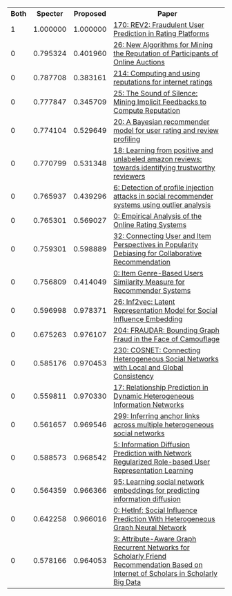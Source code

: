 <html><table><tr>
<th>Both</th>
<th>Specter</th>
<th>Proposed</th>
<th>Paper</th>
</tr>
<tr>
<td>1</td>
<td>1.000000</td>
<td>1.000000</td>
<td><a href="https://www.semanticscholar.org/paper/7ed053062375927eb82e4925168f98fea6bc69a0">170: REV2: Fraudulent User Prediction in Rating Platforms</a></td>
</tr>
<tr>
<td>0</td>
<td>0.795324</td>
<td>0.401960</td>
<td><a href="https://www.semanticscholar.org/paper/a62adef9f18b739c803d09f745ac929ea980a9e6">26: New Algorithms for Mining the Reputation of Participants of Online Auctions</a></td>
</tr>
<tr>
<td>0</td>
<td>0.787708</td>
<td>0.383161</td>
<td><a href="https://www.semanticscholar.org/paper/dffa12c3a56b4ddb676b650cfef79d9e904c1f3f">214: Computing and using reputations for internet ratings</a></td>
</tr>
<tr>
<td>0</td>
<td>0.777847</td>
<td>0.345709</td>
<td><a href="https://www.semanticscholar.org/paper/2cc5e74d32fb93b148505179d52197de3a10856f">25: The Sound of Silence: Mining Implicit Feedbacks to Compute Reputation</a></td>
</tr>
<tr>
<td>0</td>
<td>0.774104</td>
<td>0.529649</td>
<td><a href="https://www.semanticscholar.org/paper/b199e1a52887a6095f3ff41ce9897a076314f41d">20: A Bayesian recommender model for user rating and review profiling</a></td>
</tr>
<tr>
<td>0</td>
<td>0.770799</td>
<td>0.531348</td>
<td><a href="https://www.semanticscholar.org/paper/98a154f961e16c1b0cfcfed4b1bb992aa0828573">18: Learning from positive and unlabeled amazon reviews: towards identifying trustworthy reviewers</a></td>
</tr>
<tr>
<td>0</td>
<td>0.765937</td>
<td>0.439296</td>
<td><a href="https://www.semanticscholar.org/paper/52cfb9ad5f9951bb71e915c6362bc034b3177ba6">6: Detection of profile injection attacks in social recommender systems using outlier analysis</a></td>
</tr>
<tr>
<td>0</td>
<td>0.765301</td>
<td>0.569027</td>
<td><a href="https://www.semanticscholar.org/paper/c429c7c85aa37f33c176549d79c9182a309d2ee0">0: Empirical Analysis of the Online Rating Systems</a></td>
</tr>
<tr>
<td>0</td>
<td>0.759301</td>
<td>0.598889</td>
<td><a href="https://www.semanticscholar.org/paper/4463a9de6ae5b6ed9f6bca153845c693ef4399d7">32: Connecting User and Item Perspectives in Popularity Debiasing for Collaborative Recommendation</a></td>
</tr>
<tr>
<td>0</td>
<td>0.756809</td>
<td>0.414049</td>
<td><a href="https://www.semanticscholar.org/paper/60f5e24a99262f479bd37e4fbf68b46a52b86d97">0: Item Genre-Based Users Similarity Measure for Recommender Systems</a></td>
</tr>
<tr>
<td>0</td>
<td>0.596998</td>
<td>0.978371</td>
<td><a href="https://www.semanticscholar.org/paper/7bc2b6e32ec9d3097cb5c494e05dfe28f9786ec9">26: Inf2vec: Latent Representation Model for Social Influence Embedding</a></td>
</tr>
<tr>
<td>0</td>
<td>0.675263</td>
<td>0.976107</td>
<td><a href="https://www.semanticscholar.org/paper/2852982175beeb92e14127277cb158c4cb31f5c5">204: FRAUDAR: Bounding Graph Fraud in the Face of Camouflage</a></td>
</tr>
<tr>
<td>0</td>
<td>0.585176</td>
<td>0.970453</td>
<td><a href="https://www.semanticscholar.org/paper/a2d205d5666914213bd1f8966a5de22b3d6c87fb">230: COSNET: Connecting Heterogeneous Social Networks with Local and Global Consistency</a></td>
</tr>
<tr>
<td>0</td>
<td>0.559811</td>
<td>0.970330</td>
<td><a href="https://www.semanticscholar.org/paper/06eb6cc2f68bba86e3ef5c1ece21a34687d86f29">17: Relationship Prediction in Dynamic Heterogeneous Information Networks</a></td>
</tr>
<tr>
<td>0</td>
<td>0.561657</td>
<td>0.969546</td>
<td><a href="https://www.semanticscholar.org/paper/61745e0a984e8fd9c45f545c3c83f7b99b110505">299: Inferring anchor links across multiple heterogeneous social networks</a></td>
</tr>
<tr>
<td>0</td>
<td>0.588573</td>
<td>0.968542</td>
<td><a href="https://www.semanticscholar.org/paper/349fa3edf593b11cf5f967eaad71cf606255474c">5: Information Diffusion Prediction with Network Regularized Role-based User Representation Learning</a></td>
</tr>
<tr>
<td>0</td>
<td>0.564359</td>
<td>0.966366</td>
<td><a href="https://www.semanticscholar.org/paper/6cad4d9529e6a6a8a27e41af1860e8cf96848338">95: Learning social network embeddings for predicting information diffusion</a></td>
</tr>
<tr>
<td>0</td>
<td>0.642258</td>
<td>0.966016</td>
<td><a href="https://www.semanticscholar.org/paper/c2089f42926f33cfb3165ecb78f6a30d37c64e3e">0: HetInf: Social Influence Prediction With Heterogeneous Graph Neural Network</a></td>
</tr>
<tr>
<td>0</td>
<td>0.578166</td>
<td>0.964053</td>
<td><a href="https://www.semanticscholar.org/paper/64b3010a40cff779de1eda4b4db7d472bd48701b">9: Attribute-Aware Graph Recurrent Networks for Scholarly Friend Recommendation Based on Internet of Scholars in Scholarly Big Data</a></td>
</tr>
</table></html>
